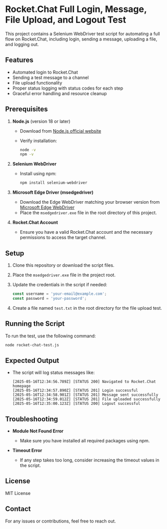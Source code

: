# Rocket.Chat Full Login, Message, File Upload, and Logout Test

This project contains a Selenium WebDriver test script for automating a full flow on Rocket.Chat, including login, sending a message, uploading a file, and logging out.

## Features

* Automated login to Rocket.Chat
* Sending a test message to a channel
* File upload functionality
* Proper status logging with status codes for each step
* Graceful error handling and resource cleanup

## Prerequisites

1. **Node.js** (version 18 or later)

   * Download from [Node.js official website](https://nodejs.org/)
   * Verify installation:

     ```bash
     node -v
     npm -v
     ```

2. **Selenium WebDriver**

   * Install using npm:

     ```bash
     npm install selenium-webdriver
     ```

3. **Microsoft Edge Driver (msedgedriver)**

   * Download the Edge WebDriver matching your browser version from [Microsoft Edge WebDriver](https://developer.microsoft.com/en-us/microsoft-edge/tools/webdriver/)
   * Place the `msedgedriver.exe` file in the root directory of this project.

4. **Rocket.Chat Account**

   * Ensure you have a valid Rocket.Chat account and the necessary permissions to access the target channel.

## Setup

1. Clone this repository or download the script files.
2. Place the `msedgedriver.exe` file in the project root.
3. Update the credentials in the script if needed:

   ```javascript
   const username = 'your-email@example.com';
   const password = 'your-password';
   ```
4. Create a file named `test.txt` in the root directory for the file upload test.

## Running the Script

To run the test, use the following command:

```bash
node rocket-chat-test.js
```

## Expected Output

* The script will log status messages like:

  ```
  [2025-05-16T12:34:56.789Z] [STATUS 200] Navigated to Rocket.Chat homepage
  [2025-05-16T12:34:57.890Z] [STATUS 201] Login successful
  [2025-05-16T12:34:58.901Z] [STATUS 201] Message sent successfully
  [2025-05-16T12:34:59.012Z] [STATUS 201] File uploaded successfully
  [2025-05-16T12:35:00.123Z] [STATUS 200] Logout successful
  ```

## Troubleshooting

* **Module Not Found Error**

  * Make sure you have installed all required packages using npm.

* **Timeout Error**

  * If any step takes too long, consider increasing the timeout values in the script.

## License

MIT License

## Contact

For any issues or contributions, feel free to reach out.
